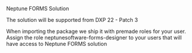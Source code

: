 Neptune FORMS Solution

The solution will be supported from DXP 22 - Patch 3

When importing the package we ship it with premade roles for your user. Assign the role neptunesoftware-forms-designer to your users that will have access to Neptune FORMS solution